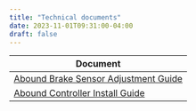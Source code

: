 ```yaml
---
title: "Technical documents"
date: 2023-11-01T09:31:00-04:00
draft: false
---
```


| Document | 
| ---- | 
| [Abound Brake Sensor Adjustment Guide](/docs/Abound%20Brake%20Sensor%20adjustment.pdf) |
| [Abound Controller Install Guide](/docs/Abound%20Controller%20install.pdf) |
